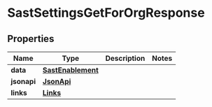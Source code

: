 

# SastSettingsGetForOrgResponse


## Properties

| Name | Type | Description | Notes |
|------------ | ------------- | ------------- | -------------|
|**data** | [**SastEnablement**](SastEnablement.md) |  |  |
|**jsonapi** | [**JsonApi**](JsonApi.md) |  |  |
|**links** | [**Links**](Links.md) |  |  |



